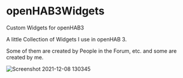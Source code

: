 # openHAB3Widgets
Custom Widgets for openHAB3

A little Collection of Widgets I use in openHAB 3. 

Some of them are created by People in the Forum, etc. and some are created by me.

![Screenshot 2021-12-08 130345](https://user-images.githubusercontent.com/73241309/145213176-20b8d8c4-f821-4505-bd6b-a35a2a36c43c.png)

